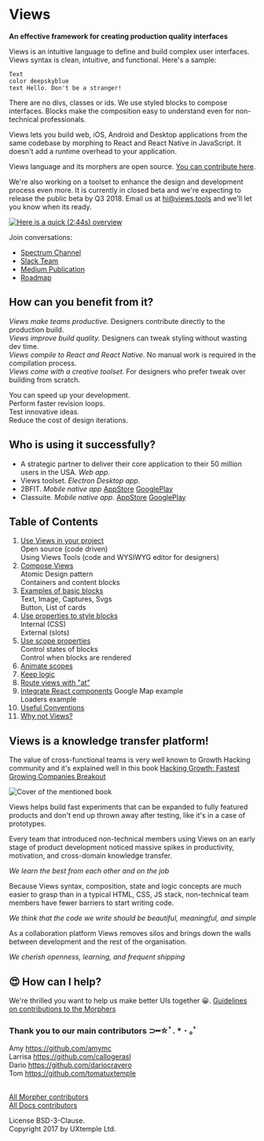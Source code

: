 # Views

**An effective framework for creating production quality interfaces**

Views is an intuitive language to define and build complex user interfaces.
Views syntax is clean, intuitive, and functional. Here's a sample:

```views
Text
color deepskyblue
text Hello. Don't be a stranger!
```

There are no divs, classes or ids. We use styled blocks to compose interfaces.
Blocks make the composition easy to understand even for non-technical professionals.

Views lets you build web, iOS, Android and Desktop applications from the same codebase by
morphing to React and React Native in JavaScript. It doesn't add a runtime
overhead to your application.

Views language and its morphers are open source.
[You can contribute here](https://github.com/viewstools/morph).

We're also working on a toolset to enhance the design and development process
even more. It is currently in closed beta and we're expecting to release
the public beta by Q3 2018. Email us at hi@views.tools and we'll let you
know when its ready.

[![Here is a quick (2:44s) overview](images/ViewsToolsOverview.png)](https://vimeo.com/248484288)

Join conversations:

* [Spectrum Channel](https://spectrum.chat/?t=ba1ad612-c26e-446f-9aa3-76f0c7ca6c81)
* [Slack Team](https://slack.views.tools/)
* [Medium Publication](https://medium.com/viewsdx)
* [Roadmap](https://trello.com/b/NhIKKbol/views-roadmap)

## How can you benefit from it?

_Views make teams productive._ Designers contribute directly to the production build.</br>
_Views improve build quality._ Designers can tweak styling without wasting dev time.</br>
_Views compile to React and React Native._ No manual work is required in the compilation process.</br>
_Views come with a creative toolset._ For designers who prefer tweak over building from scratch.

You can speed up your development.</br>
Perform faster revision loops.</br>
Test innovative ideas.</br>
Reduce the cost of design iterations.</br>

## Who is using it successfully?

* A strategic partner to deliver their core application to their 50 million users in the USA. _Web app_.
* Views toolset. _Electron Desktop app_.
* 2BFIT. _Mobile native app_ [AppStore](https://itunes.apple.com/us/app/2bfit/id1279427455?mt=8&ign-mpt=uo%3D4) [GooglePlay](https://play.google.com/store/apps/details?id=com.viewsdx.app2bfit&hl=en)
* Classuite. _Mobile native app_. [AppStore](https://itunes.apple.com/us/app/classuite-workspaces/id1329983329?mt=8) [GooglePlay](https://play.google.com/store/apps/details?id=com.classuite.workspces)

## Table of Contents

1.  [Use Views in your project](UseViews/README.md)</br>
    Open source (code driven)</br>
    Using Views Tools (code and WYSIWYG editor for designers)</br>
2.  [Compose Views](CompositionModel/README.md)</br>
    Atomic Design pattern</br>
    Containers and content blocks</br>
3.  [Examples of basic blocks](Blocks/README.md)</br>
    Text, Image, Captures, Svgs</br>
    Button, List of cards</br>
4.  [Use properties to style blocks](Properties/README.md)</br>
    Internal (CSS)</br>
    External (slots)</br>
5.  [Use scope properties](Scopes/README.md)</br>
    Control states of blocks</br>
    Control when blocks are rendered</br>
6.  [Animate scopes](Animations/README.md)
7.  [Keep logic ](Logic/README.md)
8.  [Route views with "at"](Routes/README.md)
9.  [Integrate React components](ReactComponents/README.md)
    Google Map example</br>
    Loaders example</br>
10. [Useful Conventions](Conventions/README.md)
11. [Why not Views?](WhyNotViews/README.md)

## Views is a knowledge transfer platform!

The value of cross-functional teams is very well known to Growth Hacking community
and it's explained well in this book [Hacking Growth: Fastest Growing Companies Breakout](https://www.amazon.com/Hacking-Growth-Fastest-Growing-Companies-Breakout/dp/045149721X)

![Cover of the mentioned book](images/growthhackingsmall.jpg)

Views helps build fast experiments that can be expanded to fully featured products
and don't end up thrown away after testing, like it's in a case of prototypes.

Every team that introduced non-technical members using Views on an early stage of
product development noticed massive spikes in productivity, motivation, and cross-domain
knowledge transfer.

_We learn the best from each other and on the job_

Because Views syntax, composition, state and logic concepts are much easier to
grasp than in a typical HTML, CSS, JS stack, non-technical team members have fewer
barriers to start writing code.

_We think that the code we write should be beautiful, meaningful, and simple_

As a collaboration platform Views removes silos and brings down the walls between
development and the rest of the organisation.

_We cherish openness, learning, and frequent shipping_

## 😍 How can I help?

We're thrilled you want to help us make better UIs together 😀.
[Guidelines on contributions to the Morphers](https://github.com/viewstools/morph/blob/master/CONTRIBUTING.md)

### Thank you to our main contributors ⊃━☆ﾟ. \* ･ ｡ﾟ

Amy https://github.com/amymc</br>
Larrisa https://github.com/callogerasl</br>
Dario https://github.com/dariocravero</br>
Tom https://github.com/tomatuxtemple</br></br>

[All Morpher contributors](https://github.com/viewstools/morph/graphs/contributors)</br>
[All Docs contributors](https://github.com/viewstools/docs/graphs/contributors)</br>

License BSD-3-Clause.<br>
Copyright 2017 by UXtemple Ltd.

